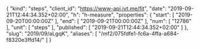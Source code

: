 {
  "kind": "steps",
  "client_id": "https://www-api.jvt.me/fit",
  "date": "2019-09-21T12:44:34.352+02:00",
  "h": "h-measure",
  "properties": {
    "start": [
      "2019-09-20T00:00:00Z"
    ],
    "end": [
      "2019-09-21T00:00:00Z"
    ],
    "num": [
      "12786"
    ],
    "unit": [
      "steps"
    ],
    "published": [
      "2019-09-21T12:44:34.352+02:00"
    ]
  },
  "slug": "2019/09/aLgqK",
  "aliases": [
    "/mf2/075fdfe1-fc6a-4ffa-a684-f8320e3ffd14/"
  ]
}
